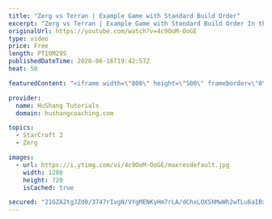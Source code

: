 ```yaml
---
title: "Zerg vs Terran | Example Game with Standard Build Order"
excerpt: "Zerg vs Terran | Example Game with Standard Build Order In this guide we learn how to defend early Terran attacks.  Coaching -------------------------------------------------------------------------- Interested in Starcraft lessons? Check out my website! I would love to help you improve and reach your"
originalUrl: https://youtube.com/watch?v=4c9OoM-OoGE
type: video
price: Free
length: PT10M29S
publishedDateTime: 2020-06-16T19:42:57Z
heat: 50

featuredContent: "<iframe width=\"800\" height=\"500\" frameborder=\"0\" src=\"https://www.youtube.com/embed/4c9OoM-OoGE\" allow=\"accelerometer; autoplay; encrypted-media; gyroscope; picture-in-picture\" allowfullscreen></iframe>"

provider:
  name: HuShang Tutorials
  domain: hushangcoaching.com

topics:
  - StarCraft 2
  - Zerg

images:
  - url: https://i.ytimg.com/vi/4c9OoM-OoGE/maxresdefault.jpg
    width: 1280
    height: 720
    isCached: true

secured: "21GZA2tgJZd0/3747rIvgN/VYgMENKyHm7rLA/dChxLOXShMwWh2wTLu6aIBxzOaoFhCIGsGjpZ4E33FwTFOoFCqfNud5d8Zo9uZHsiidzoN4+MlNZfenSXAnOVdSNUJRnBYpA7xmyHFl7fvfm2t1f+i4LYlRfNMjaEDHSGEi+Ud2ufTUcxihQk8ftZFl9N6GOR7MY9WtBReY1wD1DOW7LqCtixQr/h1B/z6QJKvNTRYzND4AaXIqc79OZhDz7HW7969Wc5cY17TS01i/eJ9atTq41n4gfleI6uWOegQzQDgwzbBrB9l7AJxN1ROCkZld5ahTvPyE+nasmoS01X/3HnGfa7xDT5tHN1acIgeVfgU2sRAO/4sr7V7RI75vjOYNTBXDED8sVJpq6pbQdepZfN49l6o9g/QepenOWoWO8k=;qT4Hy0CusgBiWPGsFjZXOw=="
---
```


